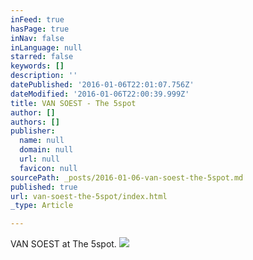 ```yaml
---
inFeed: true
hasPage: true
inNav: false
inLanguage: null
starred: false
keywords: []
description: ''
datePublished: '2016-01-06T22:01:07.756Z'
dateModified: '2016-01-06T22:00:39.999Z'
title: VAN SOEST - The 5spot
author: []
authors: []
publisher:
  name: null
  domain: null
  url: null
  favicon: null
sourcePath: _posts/2016-01-06-van-soest-the-5spot.md
published: true
url: van-soest-the-5spot/index.html
_type: Article

---
```

VAN SOEST at The 5spot.
![](https://the-grid-user-content.s3-us-west-2.amazonaws.com/07603a20-7844-4029-b8f9-f7f835fd73d0.JPG)